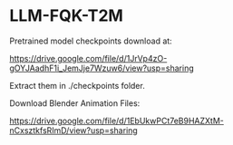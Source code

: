 # LLM-FQK-T2M

Pretrained model checkpoints download at:

https://drive.google.com/file/d/1JrVp4zO-gOYJAadhF1i_JemJje7Wzuw6/view?usp=sharing

Extract them in ./checkpoints folder.

Download Blender Animation Files:

https://drive.google.com/file/d/1EbUkwPCt7eB9HAZXtM-nCxsztkfsRImD/view?usp=sharing